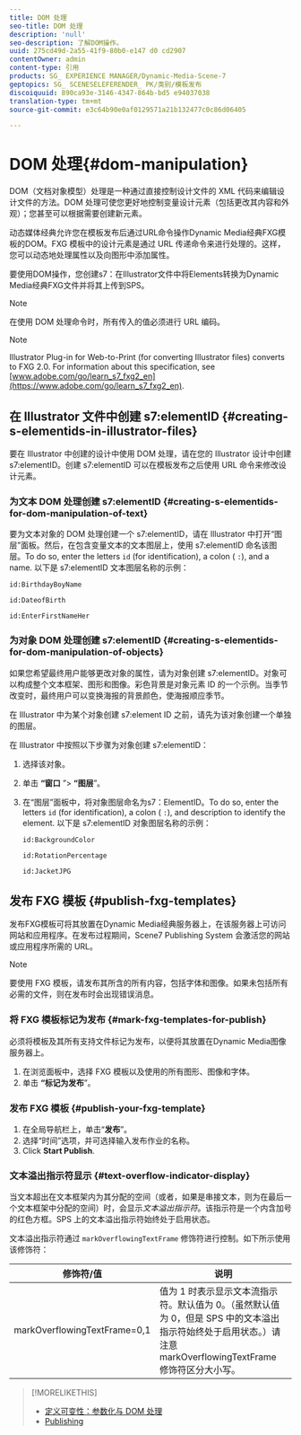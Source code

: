 ```yaml
---
title: DOM 处理
seo-title: DOM 处理
description: 'null'
seo-description: 了解DOM操作。
uuid: 275cd49d-2a55-41f9-80b0-e147 d0 cd2907
contentOwner: admin
content-type: 引用
products: SG_ EXPERIENCE MANAGER/Dynamic-Media-Scene-7
geptopics: SG_ SCENESELEFERENDER_ PK/类别/模板发布
discoiquuid: 890ca93e-3146-4347-864b-bd5 e94037038
translation-type: tm+mt
source-git-commit: e3c64b90e0af0129571a21b132477c0c86d06405

---
```



# DOM 处理{#dom-manipulation}

DOM（文档对象模型）处理是一种通过直接控制设计文件的 XML 代码来编辑设计文件的方法。DOM 处理可使您更好地控制变量设计元素（包括更改其内容和外观）；您甚至可以根据需要创建新元素。

动态媒体经典允许您在模板发布后通过URL命令操作Dynamic Media经典FXG模板的DOM。FXG 模板中的设计元素是通过 URL 传递命令来进行处理的。这样，您可以动态地处理属性以及向图形中添加属性。

要使用DOM操作，您创建s7：在Illustrator文件中将Elements转换为Dynamic Media经典FXG文件并将其上传到SPS。

>[!NOTE]
>
>在使用 DOM 处理命令时，所有传入的值必须进行 URL 编码。

>[!NOTE]
>
>Illustrator Plug-in for Web-to-Print (for converting Illustrator files) converts to FXG 2.0. For information about this specification, see [www.adobe.com/go/learn_s7_fxg2_en](https://www.adobe.com/go/learn_s7_fxg2_en).

## 在 Illustrator 文件中创建 s7:elementID {#creating-s-elementids-in-illustrator-files}

要在 Illustrator 中创建的设计中使用 DOM 处理，请在您的 Illustrator 设计中创建 s7:elementID。创建 s7:elementID 可以在模板发布之后使用 URL 命令来修改设计元素。

### 为文本 DOM 处理创建 s7:elementID {#creating-s-elementids-for-dom-manipulation-of-text}

要为文本对象的 DOM 处理创建一个 s7:elementID，请在 Illustrator 中打开“图层”面板。然后，在包含变量文本的文本图层上，使用 s7:elementID 命名该图层。To do so, enter the letters `id` (for identification), a colon ( `:`), and a name. 以下是 s7:elementID 文本图层名称的示例：

`id:BirthdayBoyName`

`id:DateofBirth`

`id:EnterFirstNameHer`

### 为对象 DOM 处理创建 s7:elementID {#creating-s-elementids-for-dom-manipulation-of-objects}

如果您希望最终用户能够更改对象的属性，请为对象创建 s7:elementID。对象可以构成整个文本框架、图形和图像。彩色背景是对象元素 ID 的一个示例。当季节改变时，最终用户可以变换海报的背景颜色，使海报顺应季节。

在 Illustrator 中为某个对象创建 s7:element ID 之前，请先为该对象创建一个单独的图层。

在 Illustrator 中按照以下步骤为对象创建 s7:elementID：

1. 选择该对象。
1. 单击 **“窗口** ”&gt; **“图层**”。
1. 在“图层”面板中，将对象图层命名为s7：ElementID。To do so, enter the letters `id` (for identification), a colon ( `:`), and description to identify the element. 以下是 s7:elementID 对象图层名称的示例：

   `id:BackgroundColor`

   `id:RotationPercentage`

   `id:JacketJPG`

## 发布 FXG 模板 {#publish-fxg-templates}

发布FXG模板可将其放置在Dynamic Media经典服务器上，在该服务器上可访问网站和应用程序。在发布过程期间，Scene7 Publishing System 会激活您的网站或应用程序所需的 URL。

>[!NOTE]
>
>要使用 FXG 模板，请发布其所含的所有内容，包括字体和图像。如果未包括所有必需的文件，则在发布时会出现错误消息。

### 将 FXG 模板标记为发布 {#mark-fxg-templates-for-publish}

必须将模板及其所有支持文件标记为发布，以便将其放置在Dynamic Media图像服务器上。

1. 在浏览面板中，选择 FXG 模板以及使用的所有图形、图像和字体。
1. 单击 **“标记为发布**”。

### 发布 FXG 模板 {#publish-your-fxg-template}

1. 在全局导航栏上，单击“**发布**”。
1. 选择“时间”选项，并可选择输入发布作业的名称。
1. Click **Start Publish**.

### 文本溢出指示符显示 {#text-overflow-indicator-display}

当文本超出在文本框架内为其分配的空间（或者，如果是串接文本，则为在最后一个文本框架中分配的空间）时，会显示&#x200B;*文本溢出指示符*。该指示符是一个内含加号的红色方框。SPS 上的文本溢出指示符始终处于启用状态。

文本溢出指示符通过 `markOverflowingTextFrame` 修饰符进行控制。如下所示使用该修饰符：

| 修饰符/值 | 说明 |
|--- |--- |
| markOverflowingTextFrame=0,1 | 值为 1 时表示显示文本流指示符。默认值为 0。（虽然默认值为 0，但是 SPS 中的文本溢出指示符始终处于启用状态。）请注意 markOverflowingTextFrame 修饰符区分大小写。 |

>[!MORELIKETHIS]
>
>* [定义可变性：参数化与 DOM 处理](defining-variability-parameterization-versus-dom.md#defining_variability_parameterization_versus_dom_manipulation)
>* [Publishing](publishing-files.md#publishing_files)

